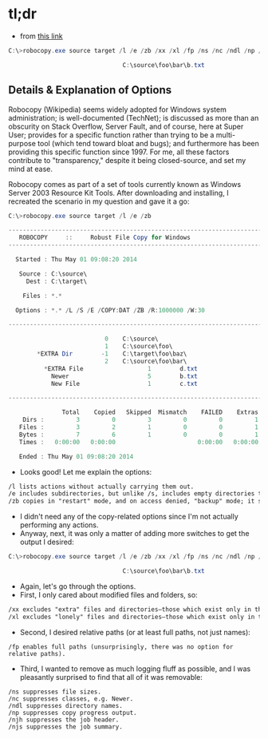 
# tl;dr
- from [this link](https://superuser.com/questions/748069/how-do-i-compare-two-folders-recursively-and-generate-a-list-of-files-and-folder)
```powershell
C:\>robocopy.exe source target /l /e /zb /xx /xl /fp /ns /nc /ndl /np /njh /njs

                                C:\source\foo\bar\b.txt
```

## Details & Explanation of Options
Robocopy (Wikipedia) seems widely adopted for Windows system administration; is well-documented (TechNet); is discussed as more than an obscurity on Stack Overflow, Server Fault, and of course, here at Super User; provides for a specific function rather than trying to be a multi-purpose tool (which tend toward bloat and bugs); and furthermore has been providing this specific function since 1997. For me, all these factors contribute to "transparency," despite it being closed-source, and set my mind at ease.

Robocopy comes as part of a set of tools currently known as Windows Server 2003 Resource Kit Tools. After downloading and installing, I recreated the scenario in my question and gave it a go:

```powershell
C:\>robocopy.exe source target /l /e /zb

-------------------------------------------------------------------------------
   ROBOCOPY     ::     Robust File Copy for Windows
-------------------------------------------------------------------------------

  Started : Thu May 01 09:08:20 2014

   Source : C:\source\
     Dest : C:\target\

    Files : *.*

  Options : *.* /L /S /E /COPY:DAT /ZB /R:1000000 /W:30

------------------------------------------------------------------------------

                           0    C:\source\
                           1    C:\source\foo\
        *EXTRA Dir        -1    C:\target\foo\baz\
                           2    C:\source\foo\bar\
          *EXTRA File                  1        d.txt
            Newer                      5        b.txt
            New File                   1        c.txt

------------------------------------------------------------------------------

               Total    Copied   Skipped  Mismatch    FAILED    Extras
    Dirs :         3         0         3         0         0         1
   Files :         3         2         1         0         0         1
   Bytes :         7         6         1         0         0         1
   Times :   0:00:00   0:00:00                       0:00:00   0:00:00

   Ended : Thu May 01 09:08:20 2014
```

- Looks good! Let me explain the options:
```txt
/l lists actions without actually carrying them out.
/e includes subdirectories, but unlike /s, includes empty directories too.
/zb copies in "restart" mode, and on access denied, "backup" mode; it seems like the safest approach; read more here.
```
- I didn't need any of the copy-related options since I'm not actually performing any actions.
- Anyway, next, it was only a matter of adding more switches to get the output I desired:
```powershell
C:\>robocopy.exe source target /l /e /zb /xx /xl /fp /ns /nc /ndl /np /njh /njs

                                C:\source\foo\bar\b.txt
```
- Again, let's go through the options.
- First, I only cared about modified files and folders, so:
```txt
/xx excludes "extra" files and directories—those which exist only in the target.
/xl excludes "lonely" files and directories—those which exist only in the source.
```
- Second, I desired relative paths (or at least full paths, not just names):
```
/fp enables full paths (unsurprisingly, there was no option for relative paths).
```
- Third, I wanted to remove as much logging fluff as possible, and I was pleasantly surprised to find that all of it was removable:
```
/ns suppresses file sizes.
/nc suppresses classes, e.g. Newer.
/ndl suppresses directory names.
/np suppresses copy progress output.
/njh suppresses the job header.
/njs suppresses the job summary.
```
